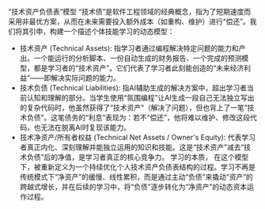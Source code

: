 “技术资产负债表”模型
“技术债”是软件工程领域的经典概念，指为了短期速度而采用非最优方案，从而在未来需要投入额外成本（如重构、维护）进行“偿还”。我们将其引申，构建一个描述个体技能学习的动态模型：
- 技术资产 (Technical Assets): 指学习者通过编程解决特定问题的能力和产出。一个能运行的分析脚本、一份自动生成的财务报告、一个完成的预测模型，都是学习者的“技术资产”。它们代表了学习者此刻能创造的“未来经济利益”——即解决实际问题的能力。
- 技术负债 (Technical Liabilities): 指AI辅助生成的解决方案中，超出学习者当前认知和理解的部分。当学生使用“氛围编程”让AI生成一段自己无法独立写出的复杂代码时，他虽然获得了“技术资产”（解决了问题），但也背上了一笔“技术负债”。这笔债务的“利息”表现为：若不“偿还”，他将难以维护、修改这段代码，也无法在脱离AI时复现该能力。
- 技术净资产/所有者权益 (Technical Net Assets / Owner's Equity): 代表学习者真正内化、深刻理解并能独立运用的知识和技能。这是“技术资产”减去“技术负债”后的净值，是学习者真正的核心竞争力。
学习的本质， 在这个模型下，被重新定义为一个持续优化个人技术资产负债表结构的过程。学习不再是传统模式下“净资产”的缓慢、线性累积，而是通过主动“负债”来撬动“资产”的跨越式增长，并在后续的学习中，将“负债”逐步转化为“净资产”的动态资本运作过程。